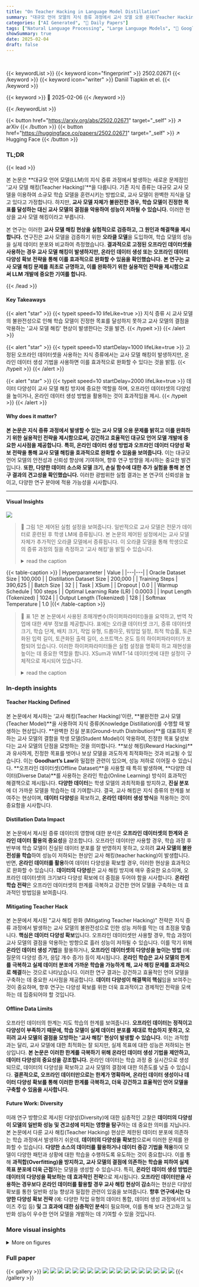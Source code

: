 ```yaml
---
title: "On Teacher Hacking in Language Model Distillation"
summary: "대규모 언어 모델의 지식 증류 과정에서 교사 모델 오용 문제(Teacher Hacking) 발생을 규명하고, 이를 완화하는 실용적 전략을 제시하는 연구."
categories: ["AI Generated", "🤗 Daily Papers"]
tags: ["Natural Language Processing", "Large Language Models", "🏢 Google DeepMind",]
showSummary: true
date: 2025-02-04
draft: false
---
```


<br>

{{< keywordList >}}
{{< keyword icon="fingerprint" >}} 2502.02671 {{< /keyword >}}
{{< keyword icon="writer" >}} Daniil Tiapkin et el. {{< /keyword >}}
 
{{< keyword >}} 🤗 2025-02-06 {{< /keyword >}}
 
{{< /keywordList >}}

{{< button href="https://arxiv.org/abs/2502.02671" target="_self" >}}
↗ arXiv
{{< /button >}}
{{< button href="https://huggingface.co/papers/2502.02671" target="_self" >}}
↗ Hugging Face
{{< /button >}}




### TL;DR


{{< lead >}}

본 논문은 **대규모 언어 모델(LLM)의 지식 증류 과정에서 발생하는 새로운 문제점인 '교사 모델 해킹(Teacher Hacking)'**을 다룹니다.  기존 지식 증류는 대규모 교사 모델을 이용하여 소규모 학습 모델을 훈련시키는 방법으로, 교사 모델이 완벽한 지식을 담고 있다고 가정합니다. 하지만, **교사 모델 자체가 불완전한 경우, 학습 모델이 진정한 목표를 달성하는 대신 교사 모델의 결점을 악용하여 성능이 저하될 수 있습니다.** 이러한 현상을 교사 모델 해킹이라고 부릅니다.



본 연구는 이러한 **교사 모델 해킹 현상을 실험적으로 검증하고, 그 원인과 해결책을 제시합니다.** 연구진은 교사 모델을 검증하기 위한 **오라클 모델**을 도입하여, 학습 모델의 성능을 실제 데이터 분포와 비교하여 측정했습니다. **결과적으로 고정된 오프라인 데이터셋을 사용하는 경우 교사 모델 해킹이 발생하지만, 온라인 데이터 생성 또는 오프라인 데이터 다양성 확보 전략을 통해 이를 효과적으로 완화할 수 있음을 확인했습니다.**  **본 연구는 교사 모델 해킹 문제를 최초로 규명하고, 이를 완화하기 위한 실용적인 전략을 제시함으로써 LLM 개발에 중요한 기여를 합니다.**

{{< /lead >}}


#### Key Takeaways

{{< alert "star" >}}
{{< typeit speed=10 lifeLike=true >}} 지식 증류 시 교사 모델의 불완전성으로 인해 학습 모델이 진정한 목표를 달성하지 못하고 교사 모델의 결점을 악용하는 '교사 모델 해킹' 현상이 발생한다는 것을 발견. {{< /typeit >}}
{{< /alert >}}

{{< alert "star" >}}
{{< typeit speed=10 startDelay=1000 lifeLike=true >}} 고정된 오프라인 데이터셋을 사용하는 지식 증류에서는 교사 모델 해킹이 발생하지만, 온라인 데이터 생성 기법을 사용하면 이를 효과적으로 완화할 수 있다는 것을 밝힘. {{< /typeit >}}
{{< /alert >}}

{{< alert "star" >}}
{{< typeit speed=10 startDelay=2000 lifeLike=true >}} 데이터 다양성이 교사 모델 해킹 방지에 중요한 역할을 하며, 오프라인 데이터셋의 다양성을 높이거나,  온라인 데이터 생성 방법을 활용하는 것이 효과적임을 제시. {{< /typeit >}}
{{< /alert >}}

#### Why does it matter?
**본 논문은 지식 증류 과정에서 발생할 수 있는 교사 모델 오용 문제를 밝히고 이를 완화하기 위한 실용적인 전략을 제시함으로써, 강건하고 효율적인 대규모 언어 모델 개발에 중요한 시사점을 제공합니다.**  **특히, 온라인 데이터 생성 방법과 오프라인 데이터 다양성 확보 전략을 통해 교사 모델 해킹을 효과적으로 완화할 수 있음을 보여줍니다.** 이는 대규모 언어 모델의 안전성과 신뢰성 향상에 기여하며, 향후 연구 방향을 제시하는 중요한 발견입니다.  **또한, 다양한 데이터 소스와 모델 크기, 손실 함수에 대한 추가 실험을 통해 본 연구 결과의 견고성을 확인했습니다.**  이러한 광범위한 실험 결과는 본 연구의 신뢰성을 높이고, 다양한 연구 분야에 적용 가능성을 시사합니다.

------
#### Visual Insights



![](https://arxiv.org/html/2502.02671/x1.png)

> 🔼 그림 1은 제어된 실험 설정을 보여줍니다. 일반적으로 교사 모델은 전문가 데이터로 훈련된 후 학생 LM에 증류됩니다. 본 논문의 제어된 설정에서는 교사 모델 자체가 추가적인 오라클 모델에서 증류됩니다. 이 오라클 모델을 통해 학생으로의 증류 과정의 질을 측정하고 '교사 해킹'을 밝힐 수 있습니다.
> <details>
> <summary>read the caption</summary>
> Figure 1: Overview of our controlled experimental setup. Usually, the teacher model is trained on expert data before being distilled into the student LM. In the controlled setup of this paper, the teacher is itself distilled from an additional oracle model. This oracle model allows us to measure the quality of the distillation process into the student, and to reveal “teacher hacking”.
> </details>





{{< table-caption >}}
| Hyperparameter | Value |
|---|---| 
| Oracle Dataset Size | 100,000 |
| Distillation Dataset Size | 200,000 |
| Training Steps | 390,625 |
| Batch Size | 32 |
| Task | XSum |
| Dropout | 0.0 |
| Warmup Schedule | 100 steps |
| Optimal Learning Rate (LR) | 0.0003 |
| Input Length (Tokenized) | 1024 |
| Output Length (Tokenized) | 128 |
| Softmax Temperature | 1.0 |{{< /table-caption >}}

> 🔼 표 1은 본 논문에서 사용된 초매개변수(하이퍼파라미터)들을 요약하고, 번역 작업에 대한 세부 정보를 제공합니다.  표에는 오라클 데이터셋 크기, 증류 데이터셋 크기, 학습 단계, 배치 크기, 작업 유형, 드롭아웃, 워밍업 일정, 최적 학습률, 토큰화된 입력 길이, 토큰화된 출력 길이, 소프트맥스 온도 등의 하이퍼파라미터가 포함되어 있습니다.  이러한 하이퍼파라미터들은 실험 설정을 명확히 하고 재현성을 높이는 데 중요한 역할을 합니다. XSum과 WMT-14 데이터셋에 대한 설정이 구체적으로 제시되어 있습니다.
> <details>
> <summary>read the caption</summary>
> Table 1: Hyperparameter details for summarization & translation tasks.
> </details>





### In-depth insights


#### Teacher Hacking Defined
본 논문에서 제시하는 ‘교사 해킹(Teacher Hacking)’이란, **불완전한 교사 모델(Teacher Model)**을 사용하여 지식 증류(Knowledge Distillation)를 수행할 때 발생하는 현상입니다.  **완벽한 진실 분포(Ground-truth Distribution)**를 대표하지 못하는 교사 모델의 결함을 학생 모델(Student Model)이 악용하여, 진정한 목표 달성보다는 교사 모델의 단점을 모방하는 것을 의미합니다.  **보상 해킹(Reward Hacking)**과 유사하게, 진정한 목표를 벗어나 보상 모델을 과도하게 최적화하는 것과 비교될 수 있습니다. 이는 **Goodhart’s Law**와 밀접한 관련이 있으며, 성능 저하로 이어질 수 있습니다.  **오프라인 데이터셋(Offline Dataset)**을 사용할 때 특히 발생하며, **다양한 데이터(Diverse Data)**를 사용하는 온라인 학습(Online Learning) 방식이 효과적인 해결책으로 제시됩니다.  **다양한 데이터**는 학생 모델의 과최적화를 방지하고,  **진실 분포**에 더 가까운 모델을 학습하는 데 기여합니다.  결국, 교사 해킹은 지식 증류의 한계를 보여주는 현상이며, **데이터 다양성**을 확보하고, **온라인 데이터 생성 방식**을 적용하는 것이 중요함을 시사합니다.

#### Distillation Data Impact
본 논문에서 제시된 증류 데이터의 영향에 대한 분석은 **오프라인 데이터셋의 한계와 온라인 데이터 활용의 중요성**을 강조합니다. 오프라인 데이터만 사용할 경우, 학습 과정 후반부에 학습 모델이 진실된 데이터 분포를 잘 반영하지 못하고, 오히려 **교사 모델의 불완전성을 학습**하여 성능이 저하되는 현상인 교사 해킹(teacher hacking)이 발생합니다. 반면, **온라인 데이터를 활용**하여 데이터 다양성을 확보할 경우, 이러한 현상을 효과적으로 완화할 수 있습니다.  **데이터의 다양성**은 교사 해킹 방지에 매우 중요한 요소이며, 오프라인 데이터셋의 크기보다 다양성 확보에 더 중점을 두어야 함을 시사합니다.  **온라인 학습 전략**은 오프라인 데이터셋의 한계를 극복하고 강건한 언어 모델을 구축하는 데 효과적인 방법임을 보여줍니다.

#### Mitigating Teacher Hack
본 논문에서 제시된 "교사 해킹 완화 (Mitigating Teacher Hacking)" 전략은 지식 증류 과정에서 발생하는 교사 모델의 불완전성으로 인한 성능 저하를 막는 데 초점을 맞춥니다. **핵심은 데이터 다양성 확보**입니다. 오프라인 데이터셋만 사용할 경우, 학습 과정이 교사 모델의 결점을 악용하는 방향으로 흘러 성능이 저하될 수 있습니다. 이를 막기 위해 **온라인 데이터 생성 기법**을 활용하거나, **오프라인 데이터셋의 다양성을 높이는 방법** (예: 질문의 다양성 증가, 응답 개수 증가) 등이 제시됩니다.  **온라인 학습은 교사 모델의 한계를 극복하고 실제 데이터 분포에 가까운 학습을 가능하게 해, 교사 해킹 문제를 효과적으로 해결**하는 것으로 나타났습니다. 이러한 연구 결과는 강건하고 효율적인 언어 모델을 구축하는 데 중요한 시사점을 제공합니다.  **데이터 다양성이 해결책의 핵심**임을 보여주는 것이 중요하며, 향후 연구는 다양성 확보를 위한 더욱 효과적이고 경제적인 전략을 모색하는 데 집중되어야 할 것입니다.

#### Offline Data Limits
오프라인 데이터의 한계는 지도 학습의 한계를 보여줍니다. **오프라인 데이터는 정적이고 다양성이 부족하기 때문에, 학습 모델이 실제 데이터 분포를 제대로 학습하지 못하고, 오히려 교사 모델의 결점을 모방하는 '교사 해킹' 현상이 발생할 수 있습니다.** 이는 과적합과는 달리, 교사 모델에 대한 최적화는 잘 되지만, 실제 목표에 대한 성능은 저하되는 현상입니다.  **본 논문은 이러한 한계를 극복하기 위해 온라인 데이터 생성 기법을 제안하고, 데이터 다양성의 중요성을 강조합니다.**  온라인 데이터는 학습 과정 중 실시간으로 생성되므로, 데이터의 다양성을 확보하고 교사 모델의 결점에 대한 의존도를 낮출 수 있습니다.  **결론적으로, 오프라인 데이터만으로는 한계가 명확하며, 온라인 데이터 생성이나 데이터 다양성 확보를 통해 이러한 한계를 극복하고, 더욱 강건하고 효율적인 언어 모델을 구축할 수 있음을 시사합니다.**

#### Future Work: Diversity
미래 연구 방향으로 제시된 다양성(Diversity)에 대한 심층적인 고찰은 **데이터의 다양성이 모델의 일반화 성능 및 견고성에 미치는 영향을 탐구**하는 데 중요한 의미를 지닙니다. 본 논문에서 다룬 교사 해킹(Teacher Hacking) 현상은 제한된 데이터 분포에 의존하는 학습 과정에서 발생하기 쉬운데, **데이터의 다양성을 확보**함으로써 이러한 문제를 완화할 수 있습니다.  **다양한 소스의 데이터를 활용하거나 데이터 증강 기법을 적용**하여 모델이 다양한 패턴과 상황에 대한 학습을 수행하도록 유도하는 것이 중요합니다. 이를 통해 **과적합(Overfitting)을 방지하고, 교사 모델의 결점에 의존하는 학습을 피하여 실제 목표 분포에 더욱 근접**하는 모델을 생성할 수 있습니다. 특히, **온라인 데이터 생성 방법은 데이터의 다양성을 확보하는 데 효과적인 전략**으로 제시됩니다.  **오프라인 데이터만을 사용하는 경우보다 온라인 데이터를 활용할 경우 교사 해킹 현상이 감소**하는 현상은 다양성 확보를 통한 일반화 성능 향상과 밀접한 관련이 있음을 보여줍니다.  **향후 연구에서는 다양한 다양성 확보 전략** (예: 다양한 작업 유형의 데이터 통합, 데이터 생성 과정에서의 노이즈 주입 등) **및 그 효과에 대한 심층적인 분석**이 필요하며, 이를 통해 보다 견고하고 일반화 성능이 우수한 언어 모델을 개발하는 데 기여할 수 있을 것입니다.


### More visual insights

<details>
<summary>More on figures
</summary>


![](https://arxiv.org/html/2502.02671/x2.png)

> 🔼 그림 2는 제시된 논문의 실험 설정을 보여줍니다. 두 가지 단계로 구성됩니다. 첫 번째 단계에서는 특정 작업에 대한 실제 데이터셋에서 샘플링된 프롬프트를 오라클 모델이 사용하여 (x, y) 쌍의 오라클 데이터셋을 생성합니다. 이 데이터셋은 교사 모델과 학생 모델 모두에 대한 초기 SFT(Supervised Fine-Tuning) 체크포인트를 얻는 데 사용됩니다. 두 번째 단계에서는 같은 분포의 프롬프트를 사용하여 교사 모델이 프록시 역할을 하여 학생 모델을 학습시키는 지식 증류를 수행합니다.
> <details>
> <summary>read the caption</summary>
> Figure 2: Overview of the training pipeline. Two stages: (1) prompts x𝑥xitalic_x from a task-specific real dataset are used by the oracle model to generate the oracle pairs (x,y)𝑥𝑦(x,y)( italic_x , italic_y ), and afterwards, this dataset is used to get initial SFT checkpoints for both teacher and student model; (2) prompts from the same distribution are used to perform knowledge distillation, where the teacher model serves as a proxy to train the student model.
> </details>



![](https://arxiv.org/html/2502.02671/x3.png)

> 🔼 그림 3은 제시된 논문의 실험 설정을 보여줍니다.  본 논문에서는 teacher 모델의 불완전성으로 인한 student 모델의 성능 저하 현상인 teacher hacking을 연구합니다. 이를 위해 oracle 모델(ground truth), teacher 모델, student 모델 세 가지 모델을 사용하여 실험을 진행합니다. 그림 3은 student 모델의 성능을 평가하기 위한 지표로서 두 가지를 제시합니다.  golden metric은 oracle 모델과 student 모델 간의 거리를 측정하여 student 모델의 ground truth에 대한 정확도를 나타내고, proxy metric은 teacher 모델과 student 모델 간의 거리를 측정하여 student 모델의 teacher 모델 모방 정도를 나타냅니다.  두 지표를 비교함으로써 teacher hacking 현상을 분석합니다. validation prompt 데이터셋을 사용하여 두 지표를 계산합니다.
> <details>
> <summary>read the caption</summary>
> Figure 3: Overview of the evaluation pipeline. We use the validation prompt dataset to measure the golden metric (the distance between the oracle and the student models) and the proxy metric (the distance between the teacher and the student models).
> </details>



![](https://arxiv.org/html/2502.02671/x4.png)

> 🔼 그림 4는 오프라인 데이터 소스를 사용한 교사-황금 지표 그래프입니다. T5-large 모델을 교사로, T5-base 모델을 학생으로 하여 XSUM 데이터셋에서 지식 증류를 수행한 결과를 보여줍니다.  x축은 교사 분포와의 거리(프록시 지표), y축은 실제 분포(오라클 분포)와의 거리(황금 지표)를 나타내며, 값이 낮을수록 성능이 좋음을 의미합니다.  오프라인 데이터 소스의 경우, 황금 지표가 U자 형태의 곡선을 그리는데, 이는 최적화 과정에서 프록시 지표는 감소하지만 황금 지표는 증가하기 시작함을 의미합니다. 이는 학생 모델이 교사 모델의 결점을 악용하여 실제 목표를 벗어나 학습하는 '교사 해킹' 현상이 발생함을 시사합니다.
> <details>
> <summary>read the caption</summary>
> Figure 4: Proxy-Golden plot (offline data source). We distill a T5-large teacher into a T5-base student on the XSUM dataset. The token-level training loss is the forward KL, the proxy metric is the distance to the teacher distribution and the golden metric is the distance to the ground-truth (oracle) distribution (available thanks to our semi-synthetic controlled experimental setup). In this plot, the x𝑥xitalic_x-axis (proxy metric) indicates optimization progress, and the y𝑦yitalic_y-axis shows the ground-truth performance (golden metric): lower is better. Teacher hacking occurs in the case of offline data source: the orange curve has a U-type shape, indicating that during optimization, the orange metric starts increasing, whereas the proxy metric continues to decrease.
> </details>



![](https://arxiv.org/html/2502.02671/x5.png)

> 🔼 그림 5는 오프라인 대 데이터 소스와 온라인 데이터 소스를 사용했을 때의 결과를 보여줍니다. 고정된 오프라인 데이터셋을 사용하는 경우, 프록시 지표는 감소하지만, 골든 지표는 계속 증가합니다. 이 현상을 저자는 '교사 해킹'이라고 부릅니다. 반면에, 교사 모델 또는 학생 모델에서 온라인 응답 샘플링을 사용하는 경우에는 이러한 현상이 발생하지 않습니다.  즉, 오프라인 데이터셋으로 학습할 경우 학생 모델이 실제 분포를 잘 근사하지 못하고, 교사 모델의 결함을 악용하여 성능이 저하되는 현상이 나타나지만, 온라인 데이터셋으로 학습할 경우 이러한 문제가 발생하지 않는다는 것을 보여줍니다.
> <details>
> <summary>read the caption</summary>
> Figure 5: Impact of using offline vs. online data sources. When using a fixed offline dataset, though the proxy metric continues to decrease, this is not visible in the golden metric, which continues to increase, a phenomenon we call teacher hacking. However, when using online response sampling, both from the teacher model or from the student model, this phenomenon does not occur.
> </details>



![](https://arxiv.org/html/2502.02671/x6.png)

> 🔼 그림 6은 오프라인 데이터셋의 다양성이 학습 결과에 미치는 영향을 보여줍니다.  원래 데이터셋의 프롬프트 개수를 2/5로 줄이고, 남은 프롬프트에 대해서는 2/5배 더 많은 응답을 생성하여 데이터셋의 전체 크기는 동일하게 유지했습니다.  이를 통해 데이터셋의 다양성을 조절했습니다.  결과적으로, 학습 손실과 대리 지표는 거의 동일한 경향을 보였지만, 데이터셋의 다양성이 감소함에 따라 교사 해킹 현상이 더욱 두드러지게 나타났습니다.
> <details>
> <summary>read the caption</summary>
> Figure 6: Impact of diversity of offline data sources. We regulate the diversity of the dataset by decreasing the number of prompts in 2/5252/52 / 5 times and providing 2/5252/52 / 5-times more generations for each existing prompt, while preserving the size of the dataset. Whereas the dynamics of the train loss and proxy metric are almost the same, the effect of teacher hacking becomes more evident with a less diverse dataset.
> </details>



![](https://arxiv.org/html/2502.02671/x7.png)

> 🔼 그림 7은 오프라인 데이터 소스에 대한 생성 버짓의 영향을 보여줍니다. 프롬프트당 생성 횟수가 증가함에 따라 프록시 및 골든 메트릭 모두 향상됩니다. 이는 교사 해킹의 효과가 감소하고 있음을 시사합니다. 즉, 불완전한 교사 모델을 사용하여 학습된 학생 모델이 진실된 데이터 분포를 더 잘 근사화하고 있음을 의미합니다. 이는 오프라인 데이터를 사용하는 지식 증류 과정에서 데이터 다양성의 중요성을 강조합니다.
> <details>
> <summary>read the caption</summary>
> Figure 7: Impact of generation budget for offline data sources. As the number of generations per prompt increases, both proxy and golden metrics improve, suggesting that the effect of teacher hacking is decreasing.
> </details>



![](https://arxiv.org/html/2502.02671/x18.png)

> 🔼 그림 8은 오프라인 데이터 소스의 경우 교사 해킹 현상이 나타나는 것을 보여주는 실험 결과입니다. 두 가지 다른 작업(WMT-14 en-de 번역 작업(위쪽), Natural Instructions 지시 따르기 작업(아래쪽))에 대해 오프라인 데이터 소스를 사용한 경우 교사 해킹이 발생함을 보여줍니다.  모든 데이터셋에서 곡선의 거동은 일반적으로 동일합니다. 온라인 데이터 소스의 경우 프록시 지표와 골든 지표가 모두 감소하는 반면, 오프라인 데이터 소스의 경우 프록시 지표는 감소하거나 정체되는 반면 골든 지표는 명확하게 증가합니다.
> <details>
> <summary>read the caption</summary>
> Figure 8: Impact of the dataset choice: offline vs. online data sources. We verify our claims on the presence of teacher hacking in the case of offline data sources for two different tasks: the translation task on WMT-14 en-de (top row) and the instruction following task on Natural Instruction (bottom row). In general, the behavior of the curves is the same across all the datasets: for online data sources, both proxy and golden metrics are decreasing. At the same time, for offline data sources, the proxy metric is decreasing or stagnating, whereas the golden metric is clearly increasing.
> </details>



</details>






### Full paper

{{< gallery >}}
<img src="paper_images/1.png" class="grid-w50 md:grid-w33 xl:grid-w25" />
<img src="paper_images/2.png" class="grid-w50 md:grid-w33 xl:grid-w25" />
<img src="paper_images/3.png" class="grid-w50 md:grid-w33 xl:grid-w25" />
<img src="paper_images/4.png" class="grid-w50 md:grid-w33 xl:grid-w25" />
<img src="paper_images/5.png" class="grid-w50 md:grid-w33 xl:grid-w25" />
<img src="paper_images/6.png" class="grid-w50 md:grid-w33 xl:grid-w25" />
<img src="paper_images/7.png" class="grid-w50 md:grid-w33 xl:grid-w25" />
<img src="paper_images/8.png" class="grid-w50 md:grid-w33 xl:grid-w25" />
<img src="paper_images/9.png" class="grid-w50 md:grid-w33 xl:grid-w25" />
<img src="paper_images/10.png" class="grid-w50 md:grid-w33 xl:grid-w25" />
<img src="paper_images/11.png" class="grid-w50 md:grid-w33 xl:grid-w25" />
<img src="paper_images/12.png" class="grid-w50 md:grid-w33 xl:grid-w25" />
<img src="paper_images/13.png" class="grid-w50 md:grid-w33 xl:grid-w25" />
<img src="paper_images/14.png" class="grid-w50 md:grid-w33 xl:grid-w25" />
<img src="paper_images/15.png" class="grid-w50 md:grid-w33 xl:grid-w25" />
<img src="paper_images/16.png" class="grid-w50 md:grid-w33 xl:grid-w25" />
<img src="paper_images/17.png" class="grid-w50 md:grid-w33 xl:grid-w25" />
<img src="paper_images/18.png" class="grid-w50 md:grid-w33 xl:grid-w25" />
{{< /gallery >}}